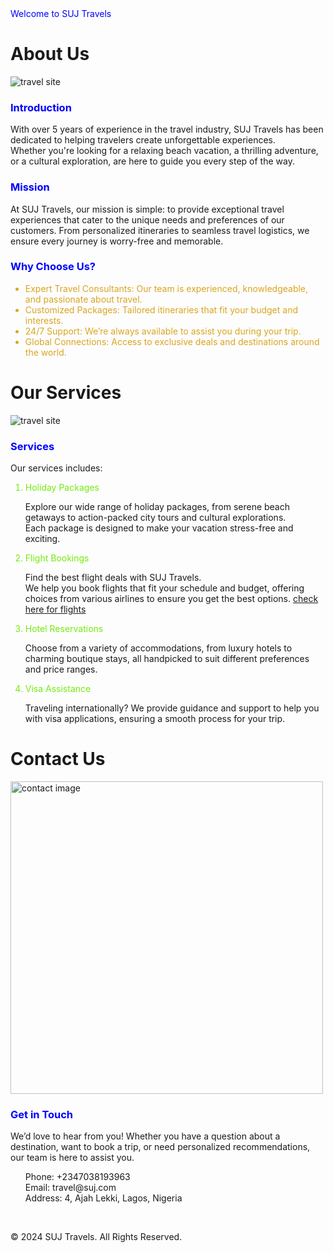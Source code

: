 <!DOCTYPE html>
<html>
    <head>
        <meta charset="utf-8">
        <meta name="viewpoint" content="width=device-width", initial-scale="1.0">
        <title>Travel</title>
    </head>
    <body>
        <hi style="color:blue">Welcome to SUJ Travels</hi>
            <h1>About Us</h1>
        <img src="https://img.freepik.com/free-photo/full-shot-travel-concept-with-landmarks_23-2149153258.jpg" alt="travel site">
        <h3 style="color: blue;">Introduction</h3>
            <p>With over 5 years of experience in the travel industry,
                SUJ Travels has been dedicated to helping travelers create unforgettable experiences. <br> Whether you're looking for a relaxing beach vacation, a thrilling adventure, or a cultural exploration,
                are here to guide you every step of the way.</p>
        <h3 style="color: blue;">Mission</h3>
        <p>At SUJ Travels, our mission is simple: to provide exceptional travel experiences that cater to the unique needs and preferences of our customers. From personalized itineraries to seamless travel logistics, we ensure every journey is worry-free and memorable.</p>
        <h3 style="color: blue;">Why Choose Us?</h3>
        <ul style="color:goldenrod;">
            <li>Expert Travel Consultants: Our team is experienced, knowledgeable, and passionate about travel.</li>
            <li>Customized Packages: Tailored itineraries that fit your budget and interests.  </li>
            <li>24/7 Support: We’re always available to assist you during your trip. </li>
            <li>Global Connections: Access to exclusive deals and destinations around the world.</li>
        </ul>
        <h1>Our Services</h1>
        <img src="https://img.freepik.com/premium-photo/ravel-world-travel-items-global-travel-logo-travel-travel-website-pin-loction-travel-globetrotting-t_605423-206203.jpg" alt="travel site">
        <h3 style="color: blue;">Services</h3>
            <p>Our services includes:</p>
            <ol>
            <li style="color: rgb(116, 236, 12);">Holiday Packages</li>
            <p>Explore our wide range of holiday packages, from serene beach getaways to action-packed city tours and cultural explorations.<br> Each package is designed to make your vacation stress-free and exciting.</p>
            <li style="color: rgb(116, 236, 12);">Flight Bookings</li>
            <p>Find the best flight deals with SUJ Travels. <br> We help you book flights that fit your schedule and budget, offering choices from various airlines to ensure you get the best options.  <a href="https://flyairpeace.com/book-a-flight/">check here for flights</a></p>
            <li style="color: rgb(116, 236, 12);">Hotel Reservations</li>
            <p>Choose from a variety of accommodations, from luxury hotels to charming boutique stays, all handpicked to suit different preferences and price ranges.</p>
            <li style="color: rgb(116, 236, 12);">Visa Assistance</li>
            <p>Traveling internationally? We provide guidance and support to help you with visa applications, ensuring a smooth process for your trip.</p>
        </ol>
         <h1>Contact Us</h1>
        <img src="https://cloudfront-us-east-1.images.arcpublishing.com/bostonglobe/PEVTJACBCUI6VG3Z2NTLW2NO4E.jpg" width="500px" alt="contact image">
        <h3 style="color: blue;">Get in Touch</h3>
            <p>We’d love to hear from you! Whether you have a question about a destination, want to book a trip, or need personalized recommendations, our team is here to assist you.</p>
           <ol>
            <l1>Phone: +2347038193963</l1><br>
            <l1>Email: travel@suj.com</l1><br>
            <l1>Address: 4, Ajah Lekki, Lagos, Nigeria</l1>
           </ol> <br>
    <footer>
        <p>&copy; 2024 SUJ Travels. All Rights Reserved.</p>
    </footer>        
</body>
</html>
